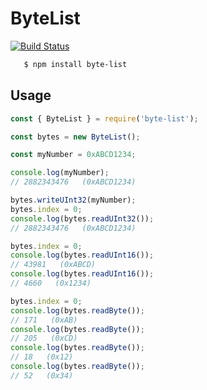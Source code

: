 # ByteList

[![Build Status](https://travis-ci.org/mjclyde/byte-list.svg?branch=master)](https://travis-ci.org/mjclyde/byte-list)

```sh
   $ npm install byte-list
```

## Usage

```javascript
const { ByteList } = require('byte-list');

const bytes = new ByteList();

const myNumber = 0xABCD1234;

console.log(myNumber);
// 2882343476   (0xABCD1234)

bytes.writeUInt32(myNumber);
bytes.index = 0;
console.log(bytes.readUInt32());
// 2882343476   (0xABCD1234)

bytes.index = 0;
console.log(bytes.readUInt16());
// 43981   (0xABCD)
console.log(bytes.readUInt16());
// 4660   (0x1234)

bytes.index = 0;
console.log(bytes.readByte());
// 171   (0xAB)
console.log(bytes.readByte());
// 205   (0xCD)
console.log(bytes.readByte());
// 18   (0x12)
console.log(bytes.readByte());
// 52   (0x34)
```